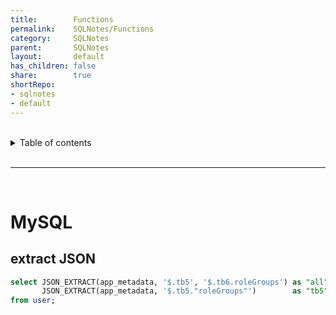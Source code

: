```yaml
---
title:        Functions              
permalink:    SQLNotes/Functions              
category:     SQLNotes              
parent:       SQLNotes              
layout:       default              
has_children: false              
share:        true              
shortRepo:              
- sqlnotes              
- default              
---
```

    
    
<br/>              
    
<details markdown="block">                    
<summary>                    
Table of contents                    
</summary>                    
{: .text-delta }                    
1. TOC                    
{:toc}                    
</details>                    
    
<br/>                    
    
***                    
    
<br/>                    
    
# MySQL    
    
## extract JSON    
    
```sql                
select JSON_EXTRACT(app_metadata, '$.tb5', '$.tb6.roleGroups') as "all",              
       JSON_EXTRACT(app_metadata, '$.tb5."roleGroups"')        as "tb5"              
from user;                
```  